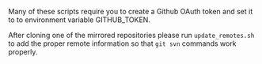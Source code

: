 Many of these scripts require you to create a Github OAuth token and set it to
to environment variable GITHUB_TOKEN.

After cloning one of the mirrored repositories please run `update_remotes.sh`
to add the proper remote information so that `git svn` commands work properly.

